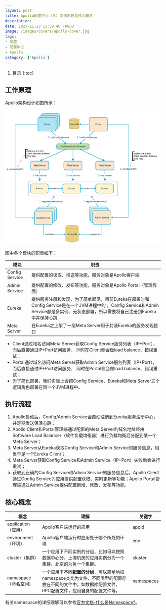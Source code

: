 ```yaml
---
layout: post 
title: Apollo配置中心（三）工作原理及核心概念
description:
date: 2023-11-23 11:59:46 +0800 
image: /images/covers/apollo-cover.jpg
tags:
- 配置
- 配置中心
- Apollo
category: ['Apollo']
---
```


1. 目录
{:toc}

## 工作原理

Apollo架构设计如图所示：

<img src='\images\posts\apollo-overall-architecture.png'
  style="
    display: block;
    margin-left: auto;
    margin-right: auto; 
    zoom:100%;" />

图中各个模块的职责如下：

|模块|职责|
|---|---|
|Config Service|提供配置的读取、推送等功能，服务对象是Apollo客户端|
|Admin Service|提供配置的修改、发布等功能，服务对象是Apollo Portal（管理界面）|
|Eureka|提供服务注册和发现，为了简单起见，目前Eureka在部署时和Config Service是在一个JVM进程中的； Config Service和Admin Service都是多实例、无状态部署，所以需要将自己注册到Eureka中并保持心跳|
|Meta Server|在Eureka之上架了一层Meta Server用于封装Eureka的服务发现接口|

- Client通过域名访问Meta Server获取Config Service服务列表（IP+Port），而后直接通过IP+Port访问服务， 同时在Client侧会做load balance、错误重试；
- Portal通过域名访问Meta Server获取Admin Service服务列表（IP+Port），而后直接通过IP+Port访问服务， 同时在Portal侧会做load balance、错误重试；
- 为了简化部署，我们实际上会把Config Service、Eureka和Meta Server三个逻辑角色部署在同一个JVM进程中。

## 执行流程

1. Apollo启动后，Config/Admin Service会自动注册到Eureka服务注册中心，并定期发送保活心跳；
2. Apollo Client和Portal管理端通过配置的Meta Server的域名地址经由Software Load Balancer（软件负载均衡器）进行负载均衡后分配到某一个Meta Server；
3. Meta Server从Eureka获取Config Service和Admin Service的服务信息，相当于是一个Eureka Client；
4. Meta Server获取Config Service和Admin Service（IP+Port）失败后会进行重试；
5. 获取到正确的Config Service和Admin Service的服务信息后，Apollo Client通过Config Service为应用提供配置获取、实时更新等功能；Apollo Portal管理端通过Admin Service提供配置新增、修改、发布等功能。

## 核心概念

|概念|理解|关键字|
|---|---|---|
|application（应用）|Apollo客户端运行的应用|appId|
|environment（环境）|Apollo客户端运行时应用处于哪个所处的环境|env|
|cluster（集群）|一个应用下不同实例的分组，比如可以按照数据中心分，上海机房的应用实例分为一个集群，北京的为另一个集群。|cluster|
|namespace（命名空间）|一个应用下**不同配置的分组**，可以简单地把namespace类比为文件，不同类型的配置存放在不同的文件中。如数据库配置文件，RPC配置文件，应用自身的配置文件等。|namespaces|

有关namespace的详细理解可以参考[官方文档-什么是Namespace?](https://www.apolloconfig.com/#/zh/design/apollo-core-concept-namespace)。
